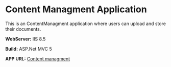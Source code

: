 # Content Managment Application

This is an ContentManagment application where users can upload and store their documents.

**WebServer:** IIS 8.5

**Build:** ASP.Net MVC 5

**APP URL:** [Content managment](http://ec2-52-23-174-122.compute-1.amazonaws.com:8010/)
